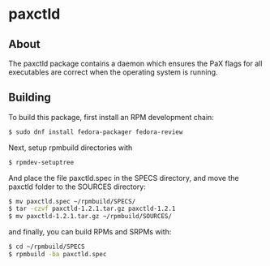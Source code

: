 # paxctld

## About
The paxctld package contains a daemon which ensures the PaX flags for all executables are correct when the operating system is running.

## Building
To build this package, first install an RPM development chain:

```bash
$ sudo dnf install fedora-packager fedora-review

```

Next, setup rpmbuild directories with

```bash
$ rpmdev-setuptree
```
And place the file paxctld.spec in the SPECS directory, and move the paxctld folder to the SOURCES directory:
```bash
$ mv paxctld.spec ~/rpmbuild/SPECS/
$ tar -czvf paxctld-1.2.1.tar.gz paxctld-1.2.1
$ mv paxctld-1.2.1.tar.gz ~/rpmbuild/SOURCES/
```

and finally, you can build RPMs and SRPMs with:
```bash
$ cd ~/rpmbuild/SPECS
$ rpmbuild -ba paxctld.spec
```


